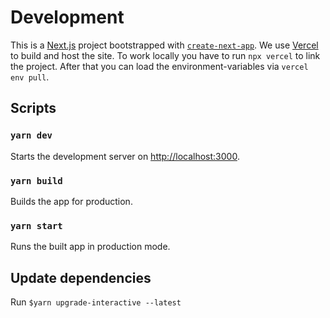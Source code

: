 # Development

This is a [Next.js](https://nextjs.org/) project bootstrapped with [`create-next-app`](https://github.com/vercel/next.js/tree/canary/packages/create-next-app).
We use [Vercel](https://vercel.com) to build and host the site. To work locally you have to run `npx vercel` to link the project. After that you can load the
environment-variables via `vercel env pull`.

## Scripts

### `yarn dev`

Starts the development server on [http://localhost:3000](http://localhost:3000).

### `yarn build`

Builds the app for production.

### `yarn start`

Runs the built app in production mode.

## Update dependencies

Run `$yarn upgrade-interactive --latest`
